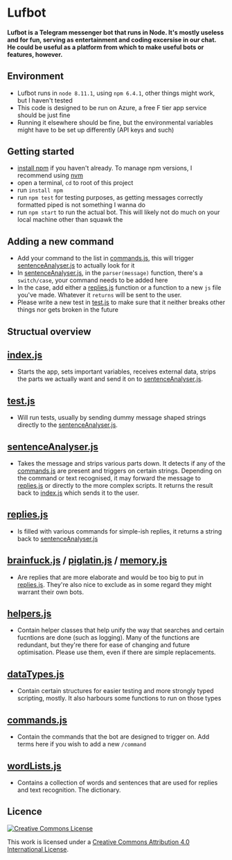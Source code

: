 # Lufbot

#### Lufbot is a Telegram messenger bot that runs in Node. It's mostly useless and for fun, serving as entertainment and coding excersise in our chat. He could be useful as a platform from which to make useful bots or features, however.


## Environment

* Lufbot runs in `node 8.11.1`, using `npm 6.4.1`, other things might work, but I haven't tested
* This code is designed to be run on Azure, a free F tier app service should be just fine
* Running it elsewhere should be fine, but the environmental variables might have to be set up differently (API keys and such)


## Getting started

* [install npm](https://www.npmjs.com/get-npm) if you haven't already. To manage npm versions, I recommend using [nvm](https://github.com/nvm-sh/nvm)
* open a terminal, `cd` to root of this project
* run `install npm`
* run `npm test` for testing purposes, as getting messages correctly formatted piped is not something I wanna do
* run `npm start` to run the actual bot. This will likely not do much on your local machine other than squawk the

## Adding a new command

* Add your command to the list in [commands.js](commands.js), this will trigger [sentenceAnalyser.js](sentenceAnalyser.js) to actually look for it
* In [sentenceAnalyser.js](sentenceAnalyser.js), in the `parser(message)` function, there's a `switch/case`, your command needs to be added here
* In the case, add either a [replies.js](replies.js) function or a function to a new `js` file you've made. Whatever it `returns` will be sent to the user.
* Please write a new test in [test.js](test.js) to make sure that it neither breaks other things nor gets broken in the future

## Structual overview

## [index.js](index.js)

* Starts the app, sets important variables, receives external data, strips the parts we actually want and send it on to [sentenceAnalyser.js](sentenceAnalyser.js).

## [test.js](test.js) 

* Will run tests, usually by sending dummy message shaped strings directly to the [sentenceAnalyser.js](sentenceAnalyser.js).

## [sentenceAnalyser.js](sentenceAnalyser.js)

* Takes the message and strips various parts down. It detects if any of the [commands.js](commands.js) are present and triggers on certain strings. Depending on the command or text recognised, it may forward the message to [replies.js](replies.js) or directly to the more complex scripts. It returns the result back to [index.js](index.js) which sends it to the user.

## [replies.js](replies.js)

* Is filled with various commands for simple-ish replies, it returns a string back to [sentenceAnalyser.js](sentenceAnalyser.js)

## [brainfuck.js](brainfuck.js) / [piglatin.js](piglatin.js) / [memory.js](memory.js)

* Are replies that are more elaborate and would be too big to put in [replies.js](replies.js). They're also nice to exclude as in some regard they might warrant their own bots.

## [helpers.js](helpers.js)

* Contain helper classes that help unify the way that searches and certain fucntions are done (such as logging). Many of the functions are redundant, but they're there for ease of changing and future optimisation. Please use them, even if there are simple replacements.

## [dataTypes.js](dataTypes.js)

* Contain certain structures for easier testing and more strongly typed scripting, mostly. It also harbours some functions to run on those types

## [commands.js](commands.js)

* Contain the commands that the bot are designed to trigger on. Add terms here if you wish to add a new `/command`

## [wordLists.js](wordLists.js)

* Contains a collection of words and sentences that are used for replies and text recognition. The dictionary.

## Licence

<a rel="license" href="http://creativecommons.org/licenses/by/4.0/"><img alt="Creative Commons License" style="border-width:0" src="https://i.creativecommons.org/l/by/4.0/88x31.png" /></a>

This work is licensed under a <a rel="license" href="http://creativecommons.org/licenses/by/4.0/">Creative Commons Attribution 4.0 International License</a>.

